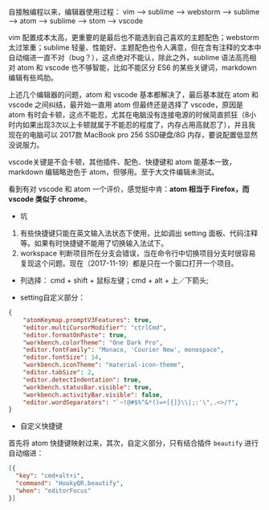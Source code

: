 自接触编程以来，编辑器使用过程： vim --> sublime --> webstorm --> sublime --> atom --> sublime --> stom --> vscode   

vim 配置成本太高，更重要的是最后也不能选到自己喜欢的主题配色；webstorm 太过笨重；sublime 轻量、性能好、主题配色也令人满意，但在含有注释的文本中自动缩进一直不对（bug？），这点绝对不能认，除此之外，sublime 语法高亮相对 atom 和 vscode 也不够智能，比如不能区分 ES6 的某些关键词，markdown编辑有些鸡肋。   

上述几个编辑器的问题，atom 和 vscode 基本都解决了，最后基本就在 atom 和 vscode 之间纠结，最开始一直用 atom 但最终还是选择了 vscode，原因是 atom 有时会卡顿，这点不能忍，尤其在电脑没有连接电源的时候简直抓狂（8小时内如果出现3次以上卡顿就属于不能忍的程度了，内存占用高就忍了），并且我现在的电脑可以 2017款 MacBook pro 256 SSD硬盘/8G 内存，要说配置低显然没说服力。   

vscode关键是不会卡顿，其他插件、配色、快捷键和 atom 能基本一致，markdown 编辑略逊色于 atom，但够用。至于大文件编辑未测试。   

看到有对 vscode 和 atom 一个评价，感觉挺中肯：**atom 相当于 Firefox，而 vscode 类似于 chrome**。   

- 坑  

1. 有些快捷键只能在英文输入法状态下使用，比如调出 setting 面板、代码注释等。如果有时快捷键不能用了切换输入法试下。
2. workspace 判断项目所在分支会错误，当在命令行中切换项目分支时很容易复现这个问题。现在（2017-11-19）都是只在一个窗口打开一个项目。 

- 列选择： cmd + shift + 鼠标左键；cmd + alt + 上／下箭头;

- setting自定义部分：   

```json
{
    "atomKeymap.promptV3Features": true,
    "editor.multiCursorModifier": "ctrlCmd",
    "editor.formatOnPaste": true,
    "workbench.colorTheme": "One Dark Pro",
    "editor.fontFamily": "Monaco, 'Courier New', monospace",
    "editor.fontSize": 14,
    "workbench.iconTheme": "material-icon-theme",
    "editor.tabSize": 2,
    "editor.detectIndentation": true,
    "workbench.statusBar.visible": true,
    "workbench.activityBar.visible": false,
    "editor.wordSeparators": "`~!@#$%^&*()=+[{]}\\|;:'\",.<>/?",
}
```

- 自定义快捷键   

首先将 atom 快捷键映射过来，其次，自定义部分，只有结合插件 `beautify` 进行自动缩进：   

```json
[{
  "key": "cmd+alt+i",
  "command": "HookyQR.beautify",
  "when": "editorFocus"
}]
```